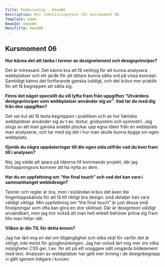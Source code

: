 ```yaml
---
Title: Redovisning - Kmom06
Description: Min redovisningstext för kursmoment 06
Template: kmom
KmomId: kmom06
MenuTitle: Kmom06
---
```


Kursmoment 06
-----------

**Hur känns det att tänka i termer av designelement och designprinciper?**

Det är intressant. Det känns bra att få verktyg för att kunna analysera
webbplatser och ett språk för att lättare kunna sätta ord på vissa koncept.
Samtidigt känns det fortfarande ganska luddigt, och det krävs mer praktik för
att få begreppen att sätta sig.

**Finns det något speciellt du vill lyfta fram från uppgiften “Utvärdera designprinciper som webbplatser använder sig av”. Vad tar du med dig från den uppgiften?**

Det var kul att få testa begreppen i praktiken och se hur faktiska webbplatser
använder sig av t.ex. textur, gridsystem och symmetri. Jag slogs av att man
ganska snabbt plockar upp egna idéer från en webbplats man analyserar, och tar
med sig det i hur man skulle kunna bygga sin egen webbplats.

**Gjorde du några uppdateringar till din egen sida utifrån vad du kom fram till i analysen?**

Nej, jag valde att spara på idéerna till kommande projekt, där jag
förhoppningsvis kommer att ha nytta av dem.

**Har du en uppfattning om “the final touch” och vad det kan vara i sammanhanget webbdesign?**

Teorier och regler är bra, men i slutändan krävs det även lite
fingertoppskänsla för att få till riktigt bra design: små detaljer kan vara
väldigt viktiga. Min uppfattning om “the final touch” är just dessa små
finslipningar som ofta kan göra en stor skillnad. Där är designteori väldigt
användbart, men jag tror också att man helt enkelt behöver pröva sig fram tills
man hittar rätt.

**Vilken är din TIL för detta kmom?**

Jag har lärt mig en del om tillgänglighet och olika skäl för varför det är
viktigt, inte minst för googlerankingen. Jag har också lärt mig mer om vilka
möjligheter CSS ger, t.ex. för att på ett snyggare sätt omgärda bildelement
med text. Analysen av webbplatser har gett mer övning i de designbegrepp vi
gått igenom tidigare i kursen.
